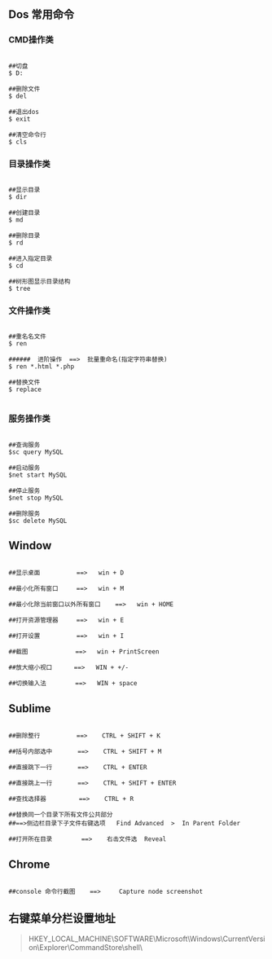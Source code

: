 ## Dos 常用命令



### CMD操作类

```shell

##切盘
$ D:

##删除文件
$ del

##退出dos
$ exit

##清空命令行
$ cls

```



### 目录操作类

```shell

##显示目录
$ dir

##创建目录
$ md

##删除目录
$ rd

##进入指定目录
$ cd

##树形图显示目录结构
$ tree

```



### 文件操作类

```shell

##重名名文件
$ ren

######	进阶操作  ==>  批量重命名(指定字符串替换)
$ ren *.html *.php

##替换文件
$ replace


```





### 服务操作类

```shell

##查询服务
$sc query MySQL

##启动服务
$net start MySQL
		
##停止服务
$net stop MySQL
		
##删除服务
$sc delete MySQL

```



## Window

```shell

##显示桌面			==>   win + D

##最小化所有窗口	  ==>   win + M

##最小化除当前窗口以外所有窗口	==>   win + HOME

##打开资源管理器	  ==>   win + E

##打开设置	        ==>   win + I

##截图			 ==>   win + PrintScreen

##放大缩小视口	  ==>   WIN + +/-

##切换输入法    	   ==>   WIN + space

```



## Sublime

```shell

##删除整行  		==>    CTRL + SHIFT + K 

##括号内部选中  	   ==>    CTRL + SHIFT + M

##直接跳下一行  	   ==>    CTRL + ENTER

##直接跳上一行  	   ==>    CTRL + SHIFT + ENTER

##查找选择器		    ==>	   CTRL + R

##替换同一个目录下所有文件公共部分
##==>侧边栏目录下子文件右键选项   Find Advanced  >  In Parent Folder 

##打开所在目录		==>    右击文件选  Reveal

```



## Chrome

```shell

##console 命令行截图    ==>     Capture node screenshot

```



## 右键菜单分栏设置地址

> 
>
> HKEY_LOCAL_MACHINE\SOFTWARE\Microsoft\Windows\CurrentVersion\Explorer\CommandStore\shell\





